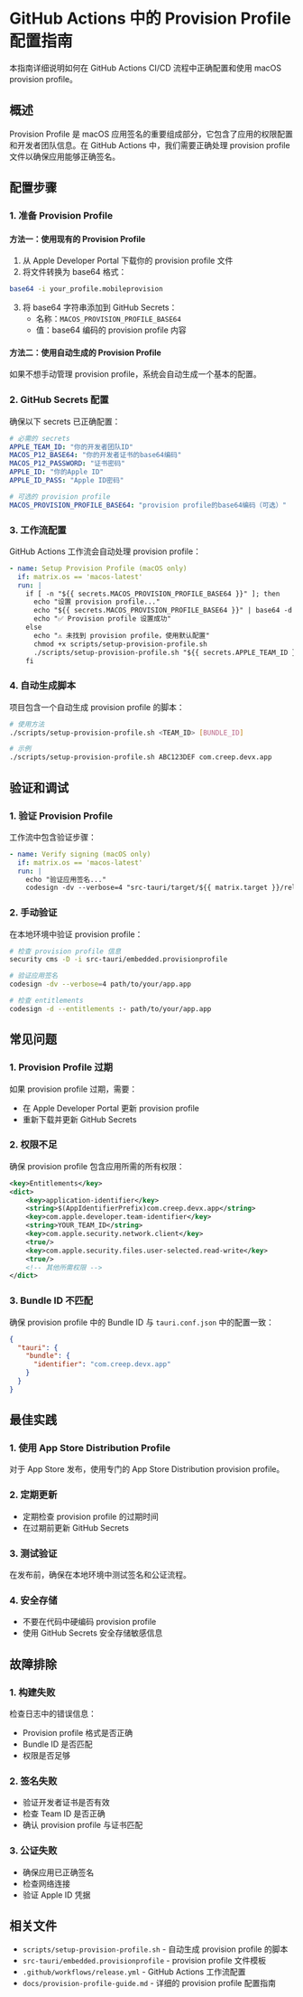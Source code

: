 # GitHub Actions 中的 Provision Profile 配置指南

本指南详细说明如何在 GitHub Actions CI/CD 流程中正确配置和使用 macOS provision profile。

## 概述

Provision Profile 是 macOS 应用签名的重要组成部分，它包含了应用的权限配置和开发者团队信息。在 GitHub Actions 中，我们需要正确处理 provision profile 文件以确保应用能够正确签名。

## 配置步骤

### 1. 准备 Provision Profile

#### 方法一：使用现有的 Provision Profile

1. 从 Apple Developer Portal 下载你的 provision profile 文件
2. 将文件转换为 base64 格式：

```bash
base64 -i your_profile.mobileprovision
```

3. 将 base64 字符串添加到 GitHub Secrets：
   - 名称：`MACOS_PROVISION_PROFILE_BASE64`
   - 值：base64 编码的 provision profile 内容

#### 方法二：使用自动生成的 Provision Profile

如果不想手动管理 provision profile，系统会自动生成一个基本的配置。

### 2. GitHub Secrets 配置

确保以下 secrets 已正确配置：

```yaml
# 必需的 secrets
APPLE_TEAM_ID: "你的开发者团队ID"
MACOS_P12_BASE64: "你的开发者证书的base64编码"
MACOS_P12_PASSWORD: "证书密码"
APPLE_ID: "你的Apple ID"
APPLE_ID_PASS: "Apple ID密码"

# 可选的 provision profile
MACOS_PROVISION_PROFILE_BASE64: "provision profile的base64编码（可选）"
```

### 3. 工作流配置

GitHub Actions 工作流会自动处理 provision profile：

```yaml
- name: Setup Provision Profile (macOS only)
  if: matrix.os == 'macos-latest'
  run: |
    if [ -n "${{ secrets.MACOS_PROVISION_PROFILE_BASE64 }}" ]; then
      echo "设置 provision profile..."
      echo "${{ secrets.MACOS_PROVISION_PROFILE_BASE64 }}" | base64 -d > src-tauri/embedded.provisionprofile
      echo "✅ Provision profile 设置成功"
    else
      echo "⚠️ 未找到 provision profile，使用默认配置"
      chmod +x scripts/setup-provision-profile.sh
      ./scripts/setup-provision-profile.sh "${{ secrets.APPLE_TEAM_ID }}"
    fi
```

### 4. 自动生成脚本

项目包含一个自动生成 provision profile 的脚本：

```bash
# 使用方法
./scripts/setup-provision-profile.sh <TEAM_ID> [BUNDLE_ID]

# 示例
./scripts/setup-provision-profile.sh ABC123DEF com.creep.devx.app
```

## 验证和调试

### 1. 验证 Provision Profile

工作流中包含验证步骤：

```yaml
- name: Verify signing (macOS only)
  if: matrix.os == 'macos-latest'
  run: |
    echo "验证应用签名..."
    codesign -dv --verbose=4 "src-tauri/target/${{ matrix.target }}/release/bundle/app/DevX.app"
```

### 2. 手动验证

在本地环境中验证 provision profile：

```bash
# 检查 provision profile 信息
security cms -D -i src-tauri/embedded.provisionprofile

# 验证应用签名
codesign -dv --verbose=4 path/to/your/app.app

# 检查 entitlements
codesign -d --entitlements :- path/to/your/app.app
```

## 常见问题

### 1. Provision Profile 过期

如果 provision profile 过期，需要：
- 在 Apple Developer Portal 更新 provision profile
- 重新下载并更新 GitHub Secrets

### 2. 权限不足

确保 provision profile 包含应用所需的所有权限：

```xml
<key>Entitlements</key>
<dict>
    <key>application-identifier</key>
    <string>$(AppIdentifierPrefix)com.creep.devx.app</string>
    <key>com.apple.developer.team-identifier</key>
    <string>YOUR_TEAM_ID</string>
    <key>com.apple.security.network.client</key>
    <true/>
    <key>com.apple.security.files.user-selected.read-write</key>
    <true/>
    <!-- 其他所需权限 -->
</dict>
```

### 3. Bundle ID 不匹配

确保 provision profile 中的 Bundle ID 与 `tauri.conf.json` 中的配置一致：

```json
{
  "tauri": {
    "bundle": {
      "identifier": "com.creep.devx.app"
    }
  }
}
```

## 最佳实践

### 1. 使用 App Store Distribution Profile

对于 App Store 发布，使用专门的 App Store Distribution provision profile。

### 2. 定期更新

- 定期检查 provision profile 的过期时间
- 在过期前更新 GitHub Secrets

### 3. 测试验证

在发布前，确保在本地环境中测试签名和公证流程。

### 4. 安全存储

- 不要在代码中硬编码 provision profile
- 使用 GitHub Secrets 安全存储敏感信息

## 故障排除

### 1. 构建失败

检查日志中的错误信息：
- Provision profile 格式是否正确
- Bundle ID 是否匹配
- 权限是否足够

### 2. 签名失败

- 验证开发者证书是否有效
- 检查 Team ID 是否正确
- 确认 provision profile 与证书匹配

### 3. 公证失败

- 确保应用已正确签名
- 检查网络连接
- 验证 Apple ID 凭据

## 相关文件

- `scripts/setup-provision-profile.sh` - 自动生成 provision profile 的脚本
- `src-tauri/embedded.provisionprofile` - provision profile 文件模板
- `.github/workflows/release.yml` - GitHub Actions 工作流配置
- `docs/provision-profile-guide.md` - 详细的 provision profile 配置指南 